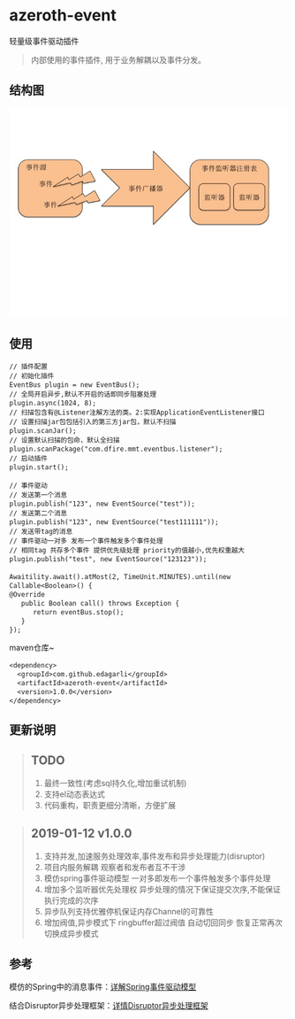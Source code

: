 # azeroth-event
轻量级事件驱动插件

>  内部使用的事件插件, 用于业务解耦以及事件分发。

## 结构图

![event](static/event.jpg)

## 使用

```
// 插件配置
// 初始化插件
EventBus plugin = new EventBus();
// 全局开启异步,默认不开启的话即同步阻塞处理
plugin.async(1024, 8);
// 扫描包含有@Listener注解方法的类。2:实现ApplicationEventListener接口
// 设置扫描jar包包括引入的第三方jar包，默认不扫描
plugin.scanJar();
// 设置默认扫描的包命，默认全扫描
plugin.scanPackage("com.dfire.mmt.eventbus.listener");
// 启动插件
plugin.start();

// 事件驱动
// 发送第一个消息
plugin.publish("123", new EventSource("test"));
// 发送第二个消息
plugin.publish("123", new EventSource("test111111"));
// 发送带tag的消息 
// 事件驱动一对多 发布一个事件触发多个事件处理
// 相同tag 共存多个事件 提供优先级处理 priority的值越小,优先权重越大
plugin.publish("test", new EventSource("123123"));

Awaitility.await().atMost(2, TimeUnit.MINUTES).until(new Callable<Boolean>() {
@Override
   public Boolean call() throws Exception {
	  return eventBus.stop();
   }
});
```
maven仓库~

```
<dependency>
  <groupId>com.github.edagarli</groupId>
  <artifactId>azeroth-event</artifactId>
  <version>1.0.0</version>
</dependency>
```
## 更新说明

>## TODO
>
>1. 最终一致性(考虑sql持久化,增加重试机制)
>2. 支持el动态表达式
>3. 代码重构，职责更细分清晰，方便扩展

>## 2019-01-12 v1.0.0
>1. 支持并发,加速服务处理效率,事件发布和异步处理能力(disruptor)
>2. 项目内服务解耦 观察者和发布者互不干涉 
>3. 模仿spring事件驱动模型 一对多即发布一个事件触发多个事件处理
>4. 增加多个监听器优先处理权 异步处理的情况下保证提交次序,不能保证执行完成的次序
>5. 异步队列支持优雅停机保证内存Channel的可靠性
>6. 增加阀值,异步模式下 ringbuffer超过阀值 自动切回同步 恢复正常再次切换成异步模式



## 参考

模仿的Spring中的消息事件：[详解Spring事件驱动模型](http://jinnianshilongnian.iteye.com/blog/1902886)

结合Disruptor异步处理框架：[详情Disruptor异步处理框架](https://github.com/LMAX-Exchange/disruptor)

